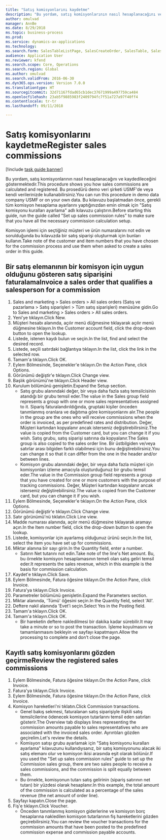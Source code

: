 ```yaml
--- 
title: "Satış komisyonlarını kaydetme"
description: "Bu yordam, satış komisyonlarının nasıl hesaplanacağını ve kaydedileceğini göstermektedir."
author: omulvad
manager: AnnBe
ms.date: 8/29/2018
ms.topic: business-process
ms.prod: 
ms.service: dynamics-ax-applications
ms.technology: 
ms.search.form: SalesTableListPage, SalesCreateOrder, SalesTable, SalesEditLines,  CustInvoiceJournal, CommissionTrans, LedgerTransVoucher
audience: Application User
ms.reviewer: kfend
ms.search.scope: Core, Operations
ms.search.region: Global
ms.author: omulvad
ms.search.validFrom: 2016-06-30
ms.dyn365.ops.version: Version 7.0.0
ms.translationtype: HT
ms.sourcegitcommit: 32d71167fdad65cb1dec37671999a497759ca484
ms.openlocfilehash: 23ab5f9885983f2409794fc7f51a727a97f40ff4
ms.contentlocale: tr-tr
ms.lasthandoff: 09/11/2018

---
```

# <a name="register-sales-commissions"></a><span data-ttu-id="07c83-103">Satış komisyonlarını kaydetme</span><span class="sxs-lookup"><span data-stu-id="07c83-103">Register sales commissions</span></span>

[!include [task guide banner](../../includes/task-guide-banner.md)]

<span data-ttu-id="07c83-104">Bu yordam, satış komisyonlarının nasıl hesaplanacağını ve kaydedileceğini göstermektedir.</span><span class="sxs-lookup"><span data-stu-id="07c83-104">This procedure shows you how sales commissions are calculated and registered.</span></span> <span data-ttu-id="07c83-105">Bu prosedürü demo veri şirketi USMF'de veya kendi verilerinizde kullanabilirsiniz.</span><span class="sxs-lookup"><span data-stu-id="07c83-105">You can run this procedure in demo data company USMF or on your own data.</span></span> <span data-ttu-id="07c83-106">Bu kılavuzu başlatmadan önce, gerekli tüm komisyon hesaplama ayarlarını yaptığınızdan emin olmak için "Satış komisyonu kuralları ayarlama" adlı kılavuzu çalıştırın.</span><span class="sxs-lookup"><span data-stu-id="07c83-106">Before starting this guide, run the guide called "Set up sales commission rules" to make sure that you have all the necessary commission calculation setup.</span></span>

<span data-ttu-id="07c83-107">Komisyon işlemi için seçtiğiniz müşteri ve ürün numaralarını not edin ve sorulduğunda bu kılavuzda bir satış siparişi oluşturmak için bunları kullanın.</span><span class="sxs-lookup"><span data-stu-id="07c83-107">Take note of the customer and item numbers that you have chosen for the commission process and use them when asked to create a sales order in this guide.</span></span>


## <a name="invoice-a-sales-order-that-qualifies-a-salesperson-for-a-commission"></a><span data-ttu-id="07c83-108">Bir satış elemanının bir komisyon için uygun olduğunu gösteren satış siparişini faturalama</span><span class="sxs-lookup"><span data-stu-id="07c83-108">Invoice a sales order that qualifies a salesperson for a commission</span></span>
1. <span data-ttu-id="07c83-109">Sales and marketing > Sales orders > All sales orders (Satış ve pazarlama > Satış siparişleri > Tüm satış siparişleri) menüsüne gidin.</span><span class="sxs-lookup"><span data-stu-id="07c83-109">Go to Sales and marketing > Sales orders > All sales orders.</span></span>
2. <span data-ttu-id="07c83-110">Yeni'ye tıklayın.</span><span class="sxs-lookup"><span data-stu-id="07c83-110">Click New.</span></span>
3. <span data-ttu-id="07c83-111">Müşteri hesabı alanında, açılır menü düğmesine tıklayarak açılır menü düğmesine tıklayın.</span><span class="sxs-lookup"><span data-stu-id="07c83-111">In the Customer account field, click the drop-down button to open the lookup.</span></span>
4. <span data-ttu-id="07c83-112">Listede, istenen kaydı bulun ve seçin.</span><span class="sxs-lookup"><span data-stu-id="07c83-112">In the list, find and select the desired record.</span></span>
5. <span data-ttu-id="07c83-113">Listede, seçili satırdaki bağlantıya tıklayın.</span><span class="sxs-lookup"><span data-stu-id="07c83-113">In the list, click the link in the selected row.</span></span>
6. <span data-ttu-id="07c83-114">Tamam'a tıklayın.</span><span class="sxs-lookup"><span data-stu-id="07c83-114">Click OK.</span></span>
7. <span data-ttu-id="07c83-115">Eylem Bölmesinde, Seçenekler'e tıklayın.</span><span class="sxs-lookup"><span data-stu-id="07c83-115">On the Action Pane, click Options.</span></span>
8. <span data-ttu-id="07c83-116">Görünümü değiştir'e tıklayın.</span><span class="sxs-lookup"><span data-stu-id="07c83-116">Click Change view.</span></span>
9. <span data-ttu-id="07c83-117">Başlık görünümü'ne tıklayın.</span><span class="sxs-lookup"><span data-stu-id="07c83-117">Click Header view.</span></span>
10. <span data-ttu-id="07c83-118">Kurulum bölümünü genişletin.</span><span class="sxs-lookup"><span data-stu-id="07c83-118">Expand the Setup section.</span></span>
    * <span data-ttu-id="07c83-119">Satış grubu alanındaki değer, bir veya daha fazla satış temsilcisinin atandığı bir grubu temsil eder.</span><span class="sxs-lookup"><span data-stu-id="07c83-119">The value in the Sales group field represents a group with one or more sales representatives assigned to it.</span></span> <span data-ttu-id="07c83-120">Sipariş faturalandırıldığında, gruptaki kişiler önceden tanımlanmış oranlara ve dağıtıma göre komisyonlarını alır.</span><span class="sxs-lookup"><span data-stu-id="07c83-120">The people in the group are the ones who will receive commissions when the order is invoiced, as per predefined rates and distribution.</span></span>   <span data-ttu-id="07c83-121">Değer, Müşteri kartından kopyalanır ancak isterseniz değiştirebilirsiniz.</span><span class="sxs-lookup"><span data-stu-id="07c83-121">The value is copied from the Customer card, but you can change it if you wish.</span></span>  <span data-ttu-id="07c83-122">Satış grubu, satış siparişi satırına da kopyalanır.</span><span class="sxs-lookup"><span data-stu-id="07c83-122">The Sales group is also copied to the sales order line.</span></span> <span data-ttu-id="07c83-123">Bir üstbilgiden ve/veya satırlar arası bilgiden farklı olabilmesi için bunu değiştirebilirsiniz.</span><span class="sxs-lookup"><span data-stu-id="07c83-123">You can change it so that it can differ from the one in the header and/or between lines.</span></span>  
    * <span data-ttu-id="07c83-124">Komisyon grubu alanındaki değer, bir veya daha fazla müşteri için komisyonları izleme amacıyla oluşturduğunuz bir grubu temsil eder.</span><span class="sxs-lookup"><span data-stu-id="07c83-124">The value in the Commission group field represents a group that you have created for one or more customers with the purpose of tracking commissions.</span></span>   <span data-ttu-id="07c83-125">Değer, Müşteri kartından kopyalanır ancak isterseniz değiştirebilirsiniz.</span><span class="sxs-lookup"><span data-stu-id="07c83-125">The value is copied from the Customer card, but you can change it if you wish.</span></span>   
11. <span data-ttu-id="07c83-126">Eylem Bölmesinde, Seçenekler'e tıklayın.</span><span class="sxs-lookup"><span data-stu-id="07c83-126">On the Action Pane, click Options.</span></span>
12. <span data-ttu-id="07c83-127">Görünümü değiştir'e tıklayın.</span><span class="sxs-lookup"><span data-stu-id="07c83-127">Click Change view.</span></span>
13. <span data-ttu-id="07c83-128">Satır görünümü'nü tıklatın.</span><span class="sxs-lookup"><span data-stu-id="07c83-128">Click Line view.</span></span>
14. <span data-ttu-id="07c83-129">Madde numarası alanında, açılır menü düğmesine tıklayarak aramayı açın.</span><span class="sxs-lookup"><span data-stu-id="07c83-129">In the Item number field, click the drop-down button to open the lookup.</span></span>
15. <span data-ttu-id="07c83-130">Listede, komisyonlar için ayarlamış olduğunuz ürünü seçin.</span><span class="sxs-lookup"><span data-stu-id="07c83-130">In the list, select the item you have set up for commissions.</span></span> 
16. <span data-ttu-id="07c83-131">Miktar alanına bir sayı girin.</span><span class="sxs-lookup"><span data-stu-id="07c83-131">In the Quantity field, enter a number.</span></span>
    * <span data-ttu-id="07c83-132">Satırın Net tutarını not edin.</span><span class="sxs-lookup"><span data-stu-id="07c83-132">Take note of the line's Net amount.</span></span> <span data-ttu-id="07c83-133">Bu, bu örnekte komisyon hesaplamasının temeli olan satış geliri temsil eder.</span><span class="sxs-lookup"><span data-stu-id="07c83-133">It represents the sales revenue, which in this example is the basis for commission calculation.</span></span>  
17. <span data-ttu-id="07c83-134">Kaydet'e tıklayın.</span><span class="sxs-lookup"><span data-stu-id="07c83-134">Click Save.</span></span>
18. <span data-ttu-id="07c83-135">Eylem Bölmesinde, Fatura öğesine tıklayın.</span><span class="sxs-lookup"><span data-stu-id="07c83-135">On the Action Pane, click Invoice.</span></span>
19. <span data-ttu-id="07c83-136">Fatura'ya tıklayın.</span><span class="sxs-lookup"><span data-stu-id="07c83-136">Click Invoice.</span></span>
20. <span data-ttu-id="07c83-137">Parametreler bölümünü genişletin.</span><span class="sxs-lookup"><span data-stu-id="07c83-137">Expand the Parameters section.</span></span>
21. <span data-ttu-id="07c83-138">Miktar alanında, 'Tümü' öğesini seçin.</span><span class="sxs-lookup"><span data-stu-id="07c83-138">In the Quantity field, select 'All'.</span></span>
22. <span data-ttu-id="07c83-139">Deftere nakil alanında 'Evet'i seçin.</span><span class="sxs-lookup"><span data-stu-id="07c83-139">Select Yes in the Posting field.</span></span>
23. <span data-ttu-id="07c83-140">Tamam'a tıklayın.</span><span class="sxs-lookup"><span data-stu-id="07c83-140">Click OK.</span></span>
24. <span data-ttu-id="07c83-141">Tamam'a tıklayın.</span><span class="sxs-lookup"><span data-stu-id="07c83-141">Click OK.</span></span>
    * <span data-ttu-id="07c83-142">Bir hareketin deftere nakledilmesi bir dakika kadar sürebilir.</span><span class="sxs-lookup"><span data-stu-id="07c83-142">It may take a minute or so to post the transaction.</span></span> <span data-ttu-id="07c83-143">İşleme koyulmasını ve tamamlanmasını bekleyin ve sayfayı kapatmayın.</span><span class="sxs-lookup"><span data-stu-id="07c83-143">Allow the processing to complete and don’t close the page.</span></span>  

## <a name="review-the-registered-sales-commissions"></a><span data-ttu-id="07c83-144">Kayıtlı satış komisyonlarını gözden geçirme</span><span class="sxs-lookup"><span data-stu-id="07c83-144">Review the registered sales commissions</span></span>
1. <span data-ttu-id="07c83-145">Eylem Bölmesinde, Fatura öğesine tıklayın.</span><span class="sxs-lookup"><span data-stu-id="07c83-145">On the Action Pane, click Invoice.</span></span>
2. <span data-ttu-id="07c83-146">Fatura'ya tıklayın.</span><span class="sxs-lookup"><span data-stu-id="07c83-146">Click Invoice.</span></span>
3. <span data-ttu-id="07c83-147">Eylem Bölmesinde, Fatura öğesine tıklayın.</span><span class="sxs-lookup"><span data-stu-id="07c83-147">On the Action Pane, click Invoice.</span></span>
4. <span data-ttu-id="07c83-148">Komisyon hareketleri'ni tıklatın.</span><span class="sxs-lookup"><span data-stu-id="07c83-148">Click Commission transactions.</span></span>
    * <span data-ttu-id="07c83-149">Genel bakış sekmesi, faturalanan satış siparişiyle ilişkili satış temsilcilerine ödenecek komisyon tutarlarını temsil eden satırları gösterir.</span><span class="sxs-lookup"><span data-stu-id="07c83-149">The Overview tab displays lines representing the commission amounts payable to sales representatives who are associated with the invoiced sales order.</span></span> <span data-ttu-id="07c83-150">Ayrıntıları gözden geçirelim.</span><span class="sxs-lookup"><span data-stu-id="07c83-150">Let's review the details.</span></span>     
    * <span data-ttu-id="07c83-151">Komisyon satışı grubu ayarlamak için "Satış komisyonu kuralları ayarlama" kılavuzunu kullandıysanız, bir satış komisyonunu alacak iki satış elemanı olur ve komisyon ikisi arasında eşit olarak bölünür.</span><span class="sxs-lookup"><span data-stu-id="07c83-151">If you used the "Set up sales commission rules" guide to set up the Commission sales group, there are two sales people to receive a sales commissions, and the commission is split equally between them.</span></span>  
    * <span data-ttu-id="07c83-152">Bu örnekte, komisyonun tutarı satış gelirinin (sipariş satırının net tutarı) bir yüzdesi olarak hesaplanır.</span><span class="sxs-lookup"><span data-stu-id="07c83-152">In this example, the total amount of the commission is calculated as a percentage of the sales revenue (the net amount of order line).</span></span>   
5. <span data-ttu-id="07c83-153">Sayfayı kapatın.</span><span class="sxs-lookup"><span data-stu-id="07c83-153">Close the page.</span></span>
6. <span data-ttu-id="07c83-154">Fiş'e tıklayın.</span><span class="sxs-lookup"><span data-stu-id="07c83-154">Click Voucher.</span></span>
    * <span data-ttu-id="07c83-155">Önceden tanımlanmış komisyon giderlerine ve komisyon borç hesaplarına nakledilen komisyon tutarlarının fiş hareketlerini gözden geçirebilirsiniz.</span><span class="sxs-lookup"><span data-stu-id="07c83-155">You can review the voucher transactions for the commission amounts that have been posted to the predefined commission expense and commission payable accounts.</span></span>  


